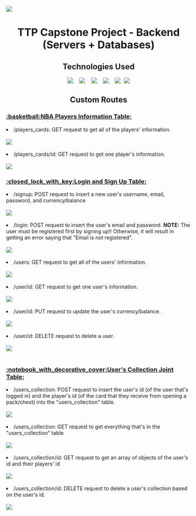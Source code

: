 <a href="https://ttp-capstone-project-backend.herokuapp.com/"> <img src="https://img.shields.io/website-up-down-blue-red/http/monip.org.svg"/> </a>

<h1 align="center"> TTP Capstone Project - Backend (Servers + Databases) </h1>

<h2 align="center">  Technologies Used  </h3>
<div align="center">
  <kbd> <img src="https://img.shields.io/badge/javascript-%23323330.svg?style=for-the-badge&logo=javascript&logoColor=%23F7DF1E" /> </kbd>
  &nbsp;
  <kbd> <img src="https://img.shields.io/badge/node.js-6DA55F?style=for-the-badge&logo=node.js&logoColor=white" /> </kbd>
  &nbsp;
  <kbd> <img src="https://img.shields.io/badge/express.js-%23404d59.svg?style=for-the-badge&logo=express&logoColor=%2361DAFB" /> </kbd>
  &nbsp;
  <kbd> <img src="https://img.shields.io/badge/postgres-%23316192.svg?style=for-the-badge&logo=postgresql&logoColor=white" /> </kbd>
  &nbsp;
  <kbd> <img src="https://img.shields.io/badge/Postman-FF6C37?style=for-the-badge&logo=postman&logoColor=white" /> </kbd>
  <kbd> <a href="https://ttp-capstone-project-backend.herokuapp.com/"> <img src="https://img.shields.io/badge/Deployed%20on%20Heroku-430098?style=for-the-badge&logo=heroku&logoColor=white" /> </a> </kbd>
</div>

<h2 align="center"> Custom Routes </h2>
  <div>
      <h3> <ins>:basketball:NBA Players Information Table:</ins> </h3>
      <li>/players_cards: GET request to get all of the players' information.</li>
      <br/>
      <img src="https://user-images.githubusercontent.com/59656591/156496571-ef59e681-c33c-4d5b-aaea-06977b14556f.PNG">
      <br/>
      <br/>
      <li>/players_cards/id: GET request to get one player's information.</li>
      <br/>
      <img src="https://user-images.githubusercontent.com/59656591/156496724-44cc32b5-5b9b-4645-92c6-b078ffa4cde5.PNG">
  </div>
    
  <div>
      <h3> <ins>:closed_lock_with_key:Login and Sign Up Table:</ins> </h3>
      <li>/signup: POST request to insert a new user's username, email, password, and currency/balance</li>
      <br/>
      <img src="https://user-images.githubusercontent.com/59656591/156504947-f46ab39d-dd30-4d8e-897b-a3bcc94c97c7.PNG">
      <br/>
      <br/>
      <li>/login: POST request to insert the user's email and password. <strong>NOTE:</strong> The user must be registered first by signing up!! Otherwise, it will result in getting an error saying that "Email is not registered". </li>
      <br/>
      <img src="https://user-images.githubusercontent.com/59656591/156505159-6011eb05-2ce7-48cf-8a83-3df9dd8e12d8.PNG">
      <br/>
      <br/>
      <li>/users: GET request to get all of the users' information.</li>
      <br/>
      <img src="https://user-images.githubusercontent.com/59656591/156502469-e7a210dd-999c-41b2-8235-0ff94ba1e118.PNG">
      <br/>
      <br/>
      <li>/user/id: GET request to get one user's information.</li>
      <br/>
      <img src="https://user-images.githubusercontent.com/59656591/156502606-e778a218-052f-4aa9-b3c6-b6262c7ecb4e.PNG">
      <br/>
      <br/>
      <li>/user/id: PUT request to update the user's currency/balance.</li>
      <br/>
      <img src="https://user-images.githubusercontent.com/59656591/156505764-01d8f348-ca97-419e-b61b-c4fec1da8686.PNG">
      <br/>
      <br/>
      <li>/user/id: DELETE request to delete a user.</li>
      <br/>
      <img src="https://user-images.githubusercontent.com/59656591/156502682-f7cfcd89-22b9-476f-894b-8bfaf902ac82.PNG">
      <br/>
      <br/>
  </div>

  <div>
      <h3> <ins>:notebook_with_decorative_cover:User's Collection Joint Table:</ins> </h3>
      <li>/users_collection: POST request to insert the user's id (of the user that's logged in) and the player's id (of the card that they receive from opening a pack/chest) into the "users_collection" table.</li>
      <br/>
      <img src="https://user-images.githubusercontent.com/59656591/156501897-94cff0a7-0435-41c9-aedd-771526ce7fae.PNG">
      <br/>
      <br/>
      <li>/users_collection: GET request to get everything that's in the "users_collection" table</li>
      <br/>
      <img src="https://user-images.githubusercontent.com/59656591/156503671-a4bc9c64-46c8-45c0-9e99-dd6065bd0e75.png">
      <br/>
      <br/>
      <li>/users_collection/id: GET request to get an array of objects of the user's id and their players' id</li>
      <br/>
      <img src="https://user-images.githubusercontent.com/59656591/156501296-8ba98300-b8de-4513-9024-3689550906a9.PNG">
      <br/>
      <br/>
      <li>/users_collection/id: DELETE request to delete a user's collection based on the user's id.</li>
      <br/>
      <img src="https://user-images.githubusercontent.com/59656591/156502930-e90b633f-fc51-4167-afde-749e656774a4.PNG">
  </div>

